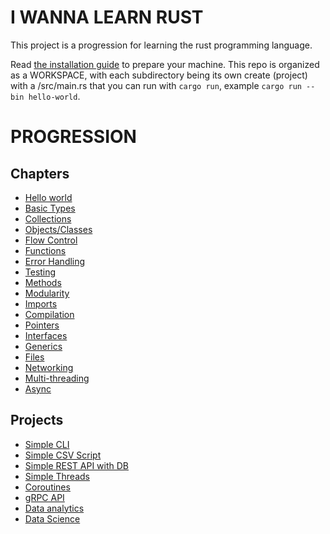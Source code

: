 # I WANNA LEARN RUST

This project is a progression for learning the rust programming language.

Read [the installation guide](INSTALL.md) to prepare your machine. This repo is organized as a WORKSPACE, with each subdirectory being its own create (project) with a /src/main.rs that you can run with `cargo run`, example `cargo run --bin hello-world`.

# PROGRESSION

## Chapters
- [Hello world](hello-world/readme.md)
- [Basic Types]()
- [Collections]()
- [Objects/Classes]()
- [Flow Control]()
- [Functions]()
- [Error Handling]()
- [Testing]()
- [Methods]()
- [Modularity]()
- [Imports]()
- [Compilation]()
- [Pointers]()
- [Interfaces]()
- [Generics]()
- [Files]()
- [Networking]()
- [Multi-threading]()
- [Async]()

## Projects
- [Simple CLI]()
- [Simple CSV Script]()
- [Simple REST API with DB]()
- [Simple Threads]()
- [Coroutines]()
- [gRPC API]()
- [Data analytics]()
- [Data Science]()